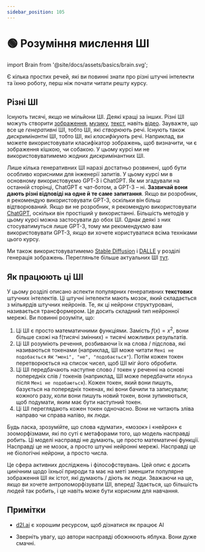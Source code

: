 ```yaml
---
sidebar_position: 105
---
```


# 🟢 Розуміння мислення ШІ


import Brain from '@site/docs/assets/basics/brain.svg';

<div style={{textAlign: 'center'}}>
  <Brain style={{width:"100%",height:"300px",verticalAlign:"top"}}/>
</div>

Є кілька простих речей, які ви повинні знати про різні штучні інтелекти та їхню роботу, перш ніж почати читати решту курсу.


## Різні ШІ

Існують тисячі, якщо не мільйони ШІ. Деякі кращі за інших. Різні ШІ можуть створити [зображення](https://openai.com/product/dall-e-2), [музику](https://google-research.github.io/seanet/musiclm/examples/), [текст](https://platform.openai.com/playground), навіть [відео](https://makeavideo.studio/). Зауважте, що все це *генеративні* ШІ, тобто ШІ, які *створюють* речі. Існують також *дискримінантні* ШІ, тобто ШІ, які *класифікують* речі. Наприклад, ви можете використовувати класифікатор зображень, щоб визначити, чи є зображення кішкою, чи собакою. У цьому курсі ми не використовуватимемо жодних дискримінантних ШІ.


Лише кілька генеративних ШІ наразі достатньо розвинені, щоб бути особливо корисними для інженерії запитів. У цьому курсі ми в основному використовуємо GPT-3 і ChatGPT. Як ми згадували на останній сторінці, ChatGPT є чат-ботом, а GPT-3 – ні. **Зазвичай вони дають різні відповіді на одне й те саме запитання**. Якщо ви розробник, я рекомендую використовувати GPT-3, оскільки він більш відтворюваний. Якщо ви не розробник, я рекомендую використовувати [ChatGPT](https://learnprompting.org/docs/category/%EF%B8%8F-image-prompting), оскільки він простіший у використанні. Більшість методів у цьому курсі можна застосувати до обох ШІ. Однак деякі з них стосуватимуться лише GPT-3, тому ми рекомендуємо вам використовувати GPT-3, якщо ви хочете користуватися всіма техніками цього курсу.

Ми також використовуватимемо [Stable Diffusion](https://beta.dreamstudio.ai/home) і [DALLE](https://openai.com/product/dall-e-2) у розділі генерація зображень. Перегляньте більше актуальних ШІ [тут](https://learnprompting.org/docs/products#chatbots).

## Як працюють ці ШІ

У цьому розділі описано аспекти популярних генеративних **текстових** штучних інтелектів. Ці штучні інтелекти мають мозок, який складається з мільярдів штучних нейронів. Те, як ці нейрони структуровані, називається трансформером. Це досить складний тип нейронної мережі. Ви повинні розуміти, що:

1. Ці ШІ є просто математичними функціями. Замість $f(x) = x^2$, вони більше схожі на f(тисячі змінних) = тисячі можливих результатів.
2. Ці ШІ розуміють речення, розбиваючи їх на слова / підслова, які називаються токенами (наприклад, ШІ може читати `Мені не подобається` як `"мені", "не", "подобається"`). Потім кожен токен перетворюється на список чисел, щоб ШІ міг його обробити.
3. Ці ШІ передбачають наступне слово / токен у реченні на основі попередніх слів / токенів (наприклад, ШІ може передбачити `яблука` після `Мені не подобаються`). Кожен токен, який вони пишуть, базується на попередніх токенах, які вони бачили та записували; кожного разу, коли вони пишуть новий токен, вони зупиняються, щоб подумати, яким має бути наступний токен.
4. Ці ШІ переглядають кожен токен одночасно. Вони не читають зліва направо чи справа наліво, як люди.

Будь ласка, зрозумійте, що слова «думати», «мозок» і «нейрон» є зооморфізмами, які по суті є метафорами того, що модель насправді робить. Ці моделі насправді не думають, це просто математичні функції. Насправді це не мозок, а просто штучні нейронні мережі. Насправді це не біологічні нейрони, а просто числа.

Це сфера активних досліджень і філософствувань. Цей опис є досить цинічним щодо їхньої природи та має на меті зменшити популярне зображення ШІ як істот, які думають / діють як люди. Зважаючи на це, якщо ви хочете антропоморфізувати ШІ, вперед! Здається, що більшість людей так робить, і це навіть може бути корисним для навчання.


## Примітки

- [d2l.ai](https://www.d2l.ai) є хорошим ресурсом, щоб дізнатися як працює AI

- Зверніть увагу, що автори насправді обожнюють яблука. Вони дуже смачні.
